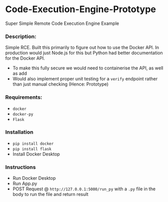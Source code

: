 # Code-Execution-Engine-Prototype
Super Simple Remote Code Execution Engine Example

### Description:

Simple RCE. Built this primarily to figure out how to use the Docker API. In production would just Node.js for this but Python had better documentation for the Docker API.

- To make this fully secure we would need to containerise the API, as well as add 
- Would also implement proper unit testing for a `verify` endpoint rather than just manual checking (Hence: Prototype)

### Requirements:
- `docker`
- `docker-py`
- `Flask`

### Installation 
- ```pip install docker```
- ```pip install flask```
- Install Docker Desktop

### Instructions

- Run Docker Desktop
- Run App.py
- POST Request @ `http://127.0.0.1:5000/run_py` with a `.py` file in the body to run the file and return result